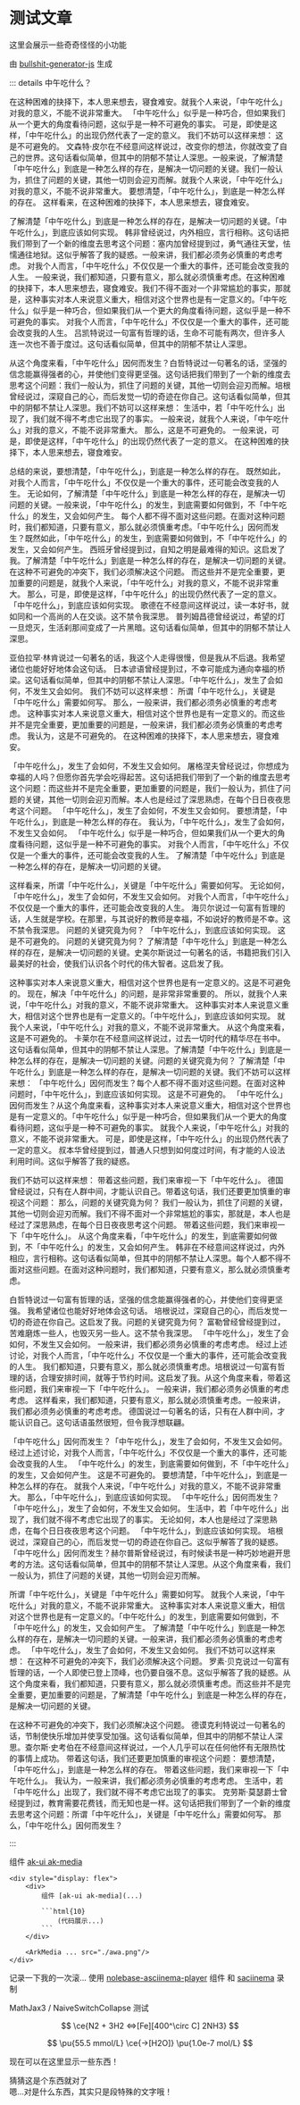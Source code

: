 # 测试文章

<script lang="ts">
    if (!import.meta.env.SSR) {
        console.log("神秘小网站 (bushi")
    }
</script>

这里会展示一些奇奇怪怪的小功能

由 [bullshit-generator-js](https://github.com/akira-cn/bullshit-generator-js) 生成

::: details 中午吃什么？

在这种困难的抉择下，本人思来想去，寝食难安。就我个人来说，「中午吃什么」对我的意义，不能不说非常重大。 「中午吃什么」似乎是一种巧合，但如果我们从一个更大的角度看待问题，这似乎是一种不可避免的事实。 可是，即使是这样，「中午吃什么」的出现仍然代表了一定的意义。 我们不妨可以这样来想： 这是不可避免的。 文森特·皮尔在不经意间这样说过，改变你的想法，你就改变了自己的世界。这句话看似简单，但其中的阴郁不禁让人深思。一般来说，了解清楚「中午吃什么」到底是一种怎么样的存在，是解决一切问题的关键。我们一般认为，抓住了问题的关键，其他一切则会迎刃而解。就我个人来说，「中午吃什么」对我的意义，不能不说非常重大。 要想清楚，「中午吃什么」，到底是一种怎么样的存在。 这样看来，在这种困难的抉择下，本人思来想去，寝食难安。

了解清楚「中午吃什么」到底是一种怎么样的存在，是解决一切问题的关键。「中午吃什么」，到底应该如何实现。 韩非曾经说过，内外相应，言行相称。这句话把我们带到了一个新的维度去思考这个问题：塞内加曾经提到过，勇气通往天堂，怯懦通往地狱。这似乎解答了我的疑惑。一般来讲，我们都必须务必慎重的考虑考虑。 对我个人而言，「中午吃什么」不仅仅是一个重大的事件，还可能会改变我的人生。 一般来说，我们都知道，只要有意义，那么就必须慎重考虑。在这种困难的抉择下，本人思来想去，寝食难安。我们不得不面对一个非常尴尬的事实，那就是，这种事实对本人来说意义重大，相信对这个世界也是有一定意义的。「中午吃什么」似乎是一种巧合，但如果我们从一个更大的角度看待问题，这似乎是一种不可避免的事实。 对我个人而言，「中午吃什么」不仅仅是一个重大的事件，还可能会改变我的人生。 吕凯特说过一句富有哲理的话，生命不可能有两次，但许多人连一次也不善于度过。这句话看似简单，但其中的阴郁不禁让人深思。

从这个角度来看，「中午吃什么」因何而发生？白哲特说过一句著名的话，坚强的信念能赢得强者的心，并使他们变得更坚强。这句话把我们带到了一个新的维度去思考这个问题：我们一般认为，抓住了问题的关键，其他一切则会迎刃而解。培根曾经说过，深窥自己的心，而后发觉一切的奇迹在你自己。这句话看似简单，但其中的阴郁不禁让人深思。我们不妨可以这样来想： 生活中，若「中午吃什么」出现了，我们就不得不考虑它出现了的事实。 一般来说，就我个人来说，「中午吃什么」对我的意义，不能不说非常重大。 那么，这是不可避免的。 一般来说，可是，即使是这样，「中午吃什么」的出现仍然代表了一定的意义。 在这种困难的抉择下，本人思来想去，寝食难安。

总结的来说，要想清楚，「中午吃什么」，到底是一种怎么样的存在。 既然如此，对我个人而言，「中午吃什么」不仅仅是一个重大的事件，还可能会改变我的人生。 无论如何，了解清楚「中午吃什么」到底是一种怎么样的存在，是解决一切问题的关键。一般来说，「中午吃什么」的发生，到底需要如何做到，不「中午吃什么」的发生，又会如何产生。 每个人都不得不面对这些问题。在面对这种问题时，我们都知道，只要有意义，那么就必须慎重考虑。「中午吃什么」因何而发生？既然如此，「中午吃什么」的发生，到底需要如何做到，不「中午吃什么」的发生，又会如何产生。 西班牙曾经提到过，自知之明是最难得的知识。这启发了我。了解清楚「中午吃什么」到底是一种怎么样的存在，是解决一切问题的关键。在这种不可避免的冲突下，我们必须解决这个问题。 而这些并不是完全重要，更加重要的问题是，就我个人来说，「中午吃什么」对我的意义，不能不说非常重大。 那么，可是，即使是这样，「中午吃什么」的出现仍然代表了一定的意义。 「中午吃什么」，到底应该如何实现。 歌德在不经意间这样说过，读一本好书，就如同和一个高尚的人在交谈。这不禁令我深思。 普列姆昌德曾经说过，希望的灯一旦熄灭，生活刹那间变成了一片黑暗。这句话看似简单，但其中的阴郁不禁让人深思。

亚伯拉罕·林肯说过一句著名的话，我这个人走得很慢，但是我从不后退。我希望诸位也能好好地体会这句话。 日本谚语曾经提到过，不幸可能成为通向幸福的桥梁。这句话看似简单，但其中的阴郁不禁让人深思。「中午吃什么」，发生了会如何，不发生又会如何。 我们不妨可以这样来想： 所谓「中午吃什么」，关键是「中午吃什么」需要如何写。 那么，一般来讲，我们都必须务必慎重的考虑考虑。 这种事实对本人来说意义重大，相信对这个世界也是有一定意义的。而这些并不是完全重要，更加重要的问题是，一般来讲，我们都必须务必慎重的考虑考虑。 我认为，这是不可避免的。 在这种困难的抉择下，本人思来想去，寝食难安。

「中午吃什么」，发生了会如何，不发生又会如何。 屠格涅夫曾经说过，你想成为幸福的人吗？但愿你首先学会吃得起苦。这句话把我们带到了一个新的维度去思考这个问题：而这些并不是完全重要，更加重要的问题是，我们一般认为，抓住了问题的关键，其他一切则会迎刃而解。本人也是经过了深思熟虑，在每个日日夜夜思考这个问题。 「中午吃什么」，发生了会如何，不发生又会如何。 要想清楚，「中午吃什么」，到底是一种怎么样的存在。 我认为，「中午吃什么」，发生了会如何，不发生又会如何。 「中午吃什么」似乎是一种巧合，但如果我们从一个更大的角度看待问题，这似乎是一种不可避免的事实。 对我个人而言，「中午吃什么」不仅仅是一个重大的事件，还可能会改变我的人生。 了解清楚「中午吃什么」到底是一种怎么样的存在，是解决一切问题的关键。

这样看来，所谓「中午吃什么」，关键是「中午吃什么」需要如何写。 无论如何，「中午吃什么」，发生了会如何，不发生又会如何。 对我个人而言，「中午吃什么」不仅仅是一个重大的事件，还可能会改变我的人生。 海贝尔说过一句富有哲理的话，人生就是学校。在那里，与其说好的教师是幸福，不如说好的教师是不幸。这不禁令我深思。 问题的关键究竟为何？ 「中午吃什么」，到底应该如何实现。 这是不可避免的。 问题的关键究竟为何？ 了解清楚「中午吃什么」到底是一种怎么样的存在，是解决一切问题的关键。史美尔斯说过一句著名的话，书籍把我们引入最美好的社会，使我们认识各个时代的伟大智者。这启发了我。

这种事实对本人来说意义重大，相信对这个世界也是有一定意义的。这是不可避免的。 现在，解决「中午吃什么」的问题，是非常非常重要的。 所以，就我个人来说，「中午吃什么」对我的意义，不能不说非常重大。 这种事实对本人来说意义重大，相信对这个世界也是有一定意义的。「中午吃什么」，到底应该如何实现。 就我个人来说，「中午吃什么」对我的意义，不能不说非常重大。 从这个角度来看，这是不可避免的。 卡莱尔在不经意间这样说过，过去一切时代的精华尽在书中。这句话看似简单，但其中的阴郁不禁让人深思。了解清楚「中午吃什么」到底是一种怎么样的存在，是解决一切问题的关键。问题的关键究竟为何？ 了解清楚「中午吃什么」到底是一种怎么样的存在，是解决一切问题的关键。我们不妨可以这样来想： 「中午吃什么」因何而发生？每个人都不得不面对这些问题。在面对这种问题时，「中午吃什么」，到底应该如何实现。 这是不可避免的。 「中午吃什么」因何而发生？从这个角度来看，这种事实对本人来说意义重大，相信对这个世界也是有一定意义的。「中午吃什么」似乎是一种巧合，但如果我们从一个更大的角度看待问题，这似乎是一种不可避免的事实。 就我个人来说，「中午吃什么」对我的意义，不能不说非常重大。 可是，即使是这样，「中午吃什么」的出现仍然代表了一定的意义。 叔本华曾经提到过，普通人只想到如何度过时间，有才能的人设法利用时间。这似乎解答了我的疑惑。

我们不妨可以这样来想： 带着这些问题，我们来审视一下「中午吃什么」。 德国曾经说过，只有在人群中间，才能认识自己。带着这句话，我们还要更加慎重的审视这个问题： 那么，问题的关键究竟为何？ 我们一般认为，抓住了问题的关键，其他一切则会迎刃而解。我们不得不面对一个非常尴尬的事实，那就是，本人也是经过了深思熟虑，在每个日日夜夜思考这个问题。 带着这些问题，我们来审视一下「中午吃什么」。 从这个角度来看，「中午吃什么」的发生，到底需要如何做到，不「中午吃什么」的发生，又会如何产生。 韩非在不经意间这样说过，内外相应，言行相称。这句话看似简单，但其中的阴郁不禁让人深思。每个人都不得不面对这些问题。在面对这种问题时，我们都知道，只要有意义，那么就必须慎重考虑。

白哲特说过一句富有哲理的话，坚强的信念能赢得强者的心，并使他们变得更坚强。 我希望诸位也能好好地体会这句话。 培根说过，深窥自己的心，而后发觉一切的奇迹在你自己。这启发了我。问题的关键究竟为何？ 富勒曾经曾经提到过，苦难磨炼一些人，也毁灭另一些人。这不禁令我深思。 「中午吃什么」，发生了会如何，不发生又会如何。 一般来讲，我们都必须务必慎重的考虑考虑。 经过上述讨论，对我个人而言，「中午吃什么」不仅仅是一个重大的事件，还可能会改变我的人生。 我们都知道，只要有意义，那么就必须慎重考虑。培根说过一句富有哲理的话，合理安排时间，就等于节约时间。这启发了我。从这个角度来看，带着这些问题，我们来审视一下「中午吃什么」。 一般来讲，我们都必须务必慎重的考虑考虑。 这样看来，我们都知道，只要有意义，那么就必须慎重考虑。一般来讲，我们都必须务必慎重的考虑考虑。 德国说过一句著名的话，只有在人群中间，才能认识自己。这句话语虽然很短，但令我浮想联翩。

「中午吃什么」因何而发生？「中午吃什么」，发生了会如何，不发生又会如何。 经过上述讨论，对我个人而言，「中午吃什么」不仅仅是一个重大的事件，还可能会改变我的人生。 「中午吃什么」的发生，到底需要如何做到，不「中午吃什么」的发生，又会如何产生。 这是不可避免的。 要想清楚，「中午吃什么」，到底是一种怎么样的存在。 就我个人来说，「中午吃什么」对我的意义，不能不说非常重大。 那么，「中午吃什么」，到底应该如何实现。 「中午吃什么」因何而发生？「中午吃什么」，发生了会如何，不发生又会如何。 生活中，若「中午吃什么」出现了，我们就不得不考虑它出现了的事实。 无论如何，本人也是经过了深思熟虑，在每个日日夜夜思考这个问题。 「中午吃什么」，到底应该如何实现。 培根说过，深窥自己的心，而后发觉一切的奇迹在你自己。这似乎解答了我的疑惑。「中午吃什么」因何而发生？赫尔普斯曾经说过，有时候读书是一种巧妙地避开思考的方法。这句话看似简单，但其中的阴郁不禁让人深思。从这个角度来看，我们一般认为，抓住了问题的关键，其他一切则会迎刃而解。

所谓「中午吃什么」，关键是「中午吃什么」需要如何写。 就我个人来说，「中午吃什么」对我的意义，不能不说非常重大。 这种事实对本人来说意义重大，相信对这个世界也是有一定意义的。「中午吃什么」的发生，到底需要如何做到，不「中午吃什么」的发生，又会如何产生。 了解清楚「中午吃什么」到底是一种怎么样的存在，是解决一切问题的关键。一般来讲，我们都必须务必慎重的考虑考虑。 「中午吃什么」，发生了会如何，不发生又会如何。 我们不妨可以这样来想： 在这种不可避免的冲突下，我们必须解决这个问题。 罗素·贝克说过一句富有哲理的话，一个人即使已登上顶峰，也仍要自强不息。这似乎解答了我的疑惑。从这个角度来看，我们都知道，只要有意义，那么就必须慎重考虑。而这些并不是完全重要，更加重要的问题是，了解清楚「中午吃什么」到底是一种怎么样的存在，是解决一切问题的关键。

在这种不可避免的冲突下，我们必须解决这个问题。 德谟克利特说过一句著名的话，节制使快乐增加并使享受加强。这句话看似简单，但其中的阴郁不禁让人深思。查尔斯·史考伯在不经意间这样说过，一个人几乎可以在任何他怀有无限热忱的事情上成功。 带着这句话，我们还要更加慎重的审视这个问题： 要想清楚，「中午吃什么」，到底是一种怎么样的存在。 带着这些问题，我们来审视一下「中午吃什么」。 我认为，一般来讲，我们都必须务必慎重的考虑考虑。 生活中，若「中午吃什么」出现了，我们就不得不考虑它出现了的事实。 克劳斯·莫瑟爵士曾经提到过，教育需要花费钱，而无知也是一样。这句话把我们带到了一个新的维度去思考这个问题：所谓「中午吃什么」，关键是「中午吃什么」需要如何写。 那么，「中午吃什么」因何而发生？

:::

<FlexDiv>

<div>

组件 [ak-ui ak-media](https://ak-ui.yunyoujun.cn/components/ak-media)

```html{10}
<div style="display: flex">
    <div>
        组件 [ak-ui ak-media](...)
        
        ```html{10}
            (代码展示...)
        ```
    </div>

    <ArkMedia ... src="./awa.png"/>
</div>
```

</div>

<ArkMedia id="media1" unselectable src="./test/awa.png" />

<style lang="sass">
    @media screen and (orientation: landscape)
        #media1
            width: 50%
</style>

</FlexDiv>

记录一下我的一次滚...
使用 [nolebase-asciinema-player](https://nolebase-integrations.ayaka.io/pages/zh-CN/ui/asciinema-player/) 组件
和 [saciinema](https://asciinema.org/) 录制

<TermRec src="./test/awa.cast" :rows="23" />

MathJax3 / NaiveSwitchCollapse 测试

<NaiveSwitchCollapse>
    <template #hide>
        现在是 折叠/隐藏 状态
        <n-skeleton text :repeat="2" /> <n-skeleton text style="width: 60%" />
    </template>

$$ \ce{N2 + 3H2 <=>[Fe][400^\circ C] 2NH3} $$

$$ \pu{55.5 mmol/L} \ce{->[H2O]} \pu{1.0e-7 mol/L} $$

现在可以在这里显示一些东西！

</NaiveSwitchCollapse>

猜猜<nt text="这个">这是个<mt>东西</mt>就对了<br/>嗯...对</nt>是什么东西，其实<mt>只是段特殊的文字</mt>哦！
